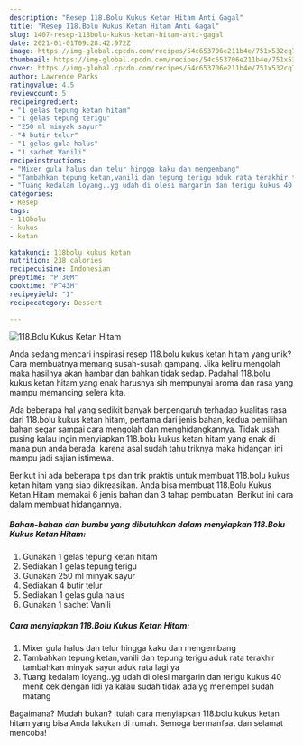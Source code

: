 ```yaml
---
description: "Resep 118.Bolu Kukus Ketan Hitam Anti Gagal"
title: "Resep 118.Bolu Kukus Ketan Hitam Anti Gagal"
slug: 1407-resep-118bolu-kukus-ketan-hitam-anti-gagal
date: 2021-01-01T09:28:42.972Z
image: https://img-global.cpcdn.com/recipes/54c653706e211b4e/751x532cq70/118bolu-kukus-ketan-hitam-foto-resep-utama.jpg
thumbnail: https://img-global.cpcdn.com/recipes/54c653706e211b4e/751x532cq70/118bolu-kukus-ketan-hitam-foto-resep-utama.jpg
cover: https://img-global.cpcdn.com/recipes/54c653706e211b4e/751x532cq70/118bolu-kukus-ketan-hitam-foto-resep-utama.jpg
author: Lawrence Parks
ratingvalue: 4.5
reviewcount: 5
recipeingredient:
- "1 gelas tepung ketan hitam"
- "1 gelas tepung terigu"
- "250 ml minyak sayur"
- "4 butir telur"
- "1 gelas gula halus"
- "1 sachet Vanili"
recipeinstructions:
- "Mixer gula halus dan telur hingga kaku dan mengembang"
- "Tambahkan tepung ketan,vanili dan tepung terigu aduk rata terakhir tambahkan minyak sayur aduk rata lagi ya"
- "Tuang kedalam loyang..yg udah di olesi margarin dan terigu kukus 40 menit cek dengan lidi ya kalau sudah tidak ada yg menempel sudah matang"
categories:
- Resep
tags:
- 118bolu
- kukus
- ketan

katakunci: 118bolu kukus ketan 
nutrition: 238 calories
recipecuisine: Indonesian
preptime: "PT30M"
cooktime: "PT43M"
recipeyield: "1"
recipecategory: Dessert

---
```



![118.Bolu Kukus Ketan Hitam](https://img-global.cpcdn.com/recipes/54c653706e211b4e/751x532cq70/118bolu-kukus-ketan-hitam-foto-resep-utama.jpg)

Anda sedang mencari inspirasi resep 118.bolu kukus ketan hitam yang unik? Cara membuatnya memang susah-susah gampang. Jika keliru mengolah maka hasilnya akan hambar dan bahkan tidak sedap. Padahal 118.bolu kukus ketan hitam yang enak harusnya sih mempunyai aroma dan rasa yang mampu memancing selera kita.



Ada beberapa hal yang sedikit banyak berpengaruh terhadap kualitas rasa dari 118.bolu kukus ketan hitam, pertama dari jenis bahan, kedua pemilihan bahan segar sampai cara mengolah dan menghidangkannya. Tidak usah pusing kalau ingin menyiapkan 118.bolu kukus ketan hitam yang enak di mana pun anda berada, karena asal sudah tahu triknya maka hidangan ini mampu jadi sajian istimewa.


Berikut ini ada beberapa tips dan trik praktis untuk membuat 118.bolu kukus ketan hitam yang siap dikreasikan. Anda bisa membuat 118.Bolu Kukus Ketan Hitam memakai 6 jenis bahan dan 3 tahap pembuatan. Berikut ini cara dalam membuat hidangannya.

<!--inarticleads1-->

##### Bahan-bahan dan bumbu yang dibutuhkan dalam menyiapkan 118.Bolu Kukus Ketan Hitam:

1. Gunakan 1 gelas tepung ketan hitam
1. Sediakan 1 gelas tepung terigu
1. Gunakan 250 ml minyak sayur
1. Sediakan 4 butir telur
1. Sediakan 1 gelas gula halus
1. Gunakan 1 sachet Vanili




<!--inarticleads2-->

##### Cara menyiapkan 118.Bolu Kukus Ketan Hitam:

1. Mixer gula halus dan telur hingga kaku dan mengembang
1. Tambahkan tepung ketan,vanili dan tepung terigu aduk rata terakhir tambahkan minyak sayur aduk rata lagi ya
1. Tuang kedalam loyang..yg udah di olesi margarin dan terigu kukus 40 menit cek dengan lidi ya kalau sudah tidak ada yg menempel sudah matang




Bagaimana? Mudah bukan? Itulah cara menyiapkan 118.bolu kukus ketan hitam yang bisa Anda lakukan di rumah. Semoga bermanfaat dan selamat mencoba!
